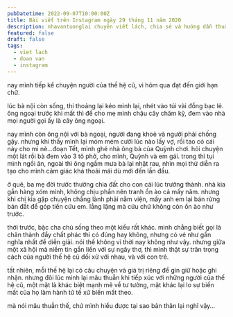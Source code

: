 ```yaml
---
pubDatetime: 2022-09-07T10:00:00Z
title: Bài viết trên Instagram ngày 29 tháng 11 năm 2020
description: nhavantuonglai chuyên viết lách, chia sẻ và hướng dẫn thuần thục khi thực hành viết lách qua những bài chia sẻ trên Instagram chính thức.
featured: false
draft: false
tags:
  - viet lach
  - doan van
  - instagram
---
```


nay mình tiếp kể chuyện người của thế hệ cũ, vì hôm qua đạt đến giới hạn chữ.

lúc bà nội còn sống, thi thoảng lại kéo mình lại, nhét vào túi vài đồng bạc lẻ. ông ngoại trước khi mất thì để cho mẹ mình chậu cây chăm kỹ, đem vào nhà mọi người gọi ấy là cây ông ngoại.

nay mình còn ông nội với bà ngoại, người đang khoẻ và người phải chống gậy. nhưng khi thấy mình lại móm mém cười lúc nào lấy vợ, rồi tao có cái này cho mi nè…đoạn Tết, mình ghé nhà ông bà của Quỳnh chơi. hỏi chuyện một lát rồi bà đem vào 3 tô phở, cho mình, Quỳnh và em gái. trong thì tụi mình ngồi ăn, ngoài thì ông ngắm mưa bà lại nhặt rau, nhìn mọi thứ diễn ra tạo cho mình cảm giác khá thoải mái dù mới đến lần đầu.

ở quê, ba mẹ đời trước thường chia đất cho con cái lúc trưởng thành. nhà kia gần hàng xóm mình, không chịu phần nên tranh ồn ào cả mấy năm. nhưng khi chị kia gặp chuyện chẳng lành phải nằm viện, mấy anh em lại bán rừng bán đất để góp tiền cứu em. lẳng lặng mà cứu chứ không còn ồn ào như trước.

thời trước, bậc cha chú sống theo một kiểu rất khác. mình chẳng biết gọi là chân thành đầy chất phác thì có đúng hay không, nhưng có vẻ như gần nghĩa nhất để diễn giải. nói thế không vì thời nay không như vậy. nhưng giữa một xã hội mà niềm tin gắn liền với sự ngây thơ, thì mình thật sự trân trọng cách của người thế hệ cũ đối xử với nhau, và với con trẻ.

tất nhiên, mỗi thế hệ lại có câu chuyện và giá trị riêng để gìn giữ hoặc ghi nhận. nhưng đôi lúc mình lại mâu thuẫn khi tiếp xúc với những người của thế hệ cũ, một mặt là khác biệt mạnh mẽ về tư tưởng, mặt khác lại lo sự biến mất của họ làm hành tử tế xử biến mất theo.

mà nói mâu thuẫn thế, chứ mình hiểu được tại sao bản thân lại nghĩ vậy…
